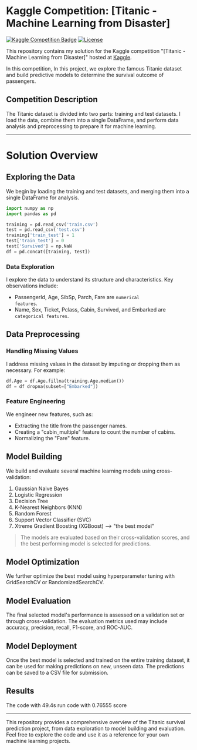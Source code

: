 # Kaggle Competition: [Titanic - Machine Learning from Disaster]

[![Kaggle Competition Badge](https://img.shields.io/badge/Titanic-20BEFF.svg)](https://www.kaggle.com/competitions/titanic)
[![License](https://img.shields.io/github/license/1AyaNabil1/Kaggle-Competition.svg)](https://github.com/1AyaNabil1/Kaggle-Competition/blob/main/LICENSE)

This repository contains my solution for the Kaggle competition "[Titanic - Machine Learning from Disaster]" hosted at [Kaggle](https://www.kaggle.com/competitions/titanic).

In this competition, In this project, we explore the famous Titanic dataset and build predictive models to determine the survival outcome of passengers.

## Competition Description

The Titanic dataset is divided into two parts: training and test datasets. I load the data, combine them into a single DataFrame, and perform data analysis and preprocessing to prepare it for machine learning.
_____________________________________________________________________________
# Solution Overview

## Exploring the Data

We begin by loading the training and test datasets, and merging them into a single DataFrame for analysis.

```python
import numpy as np
import pandas as pd 

training = pd.read_csv('train.csv')
test = pd.read_csv('test.csv')
training['train_test'] = 1
test['train_test'] = 0
test['Survived'] = np.NaN
df = pd.concat([training, test])
```

### Data Exploration
I explore the data to understand its structure and characteristics. Key observations include:

* PassengerId, Age, SibSp, Parch, Fare are <code>numerical features</code>.
* Name, Sex, Ticket, Pclass, Cabin, Survived, and Embarked are <code>categorical features</code>.

## Data Preprocessing

### Handling Missing Values
I address missing values in the dataset by imputing or dropping them as necessary. For example:

```python
df.Age = df.Age.fillna(training.Age.median())
df = df dropna(subset=["Embarked"])
```

### Feature Engineering
We engineer new features, such as:

* Extracting the title from the passenger names.
* Creating a "cabin_multiple" feature to count the number of cabins.
* Normalizing the "Fare" feature.

## Model Building

We build and evaluate several machine learning models using cross-validation:
1. Gaussian Naive Bayes
2. Logistic Regression
3. Decision Tree
4. K-Nearest Neighbors (KNN)
5. Random Forest
6. Support Vector Classifier (SVC)
7. Xtreme Gradient Boosting (XGBoost) --> "the best model"

> The models are evaluated based on their cross-validation scores, and the best performing model is selected for predictions.

## Model Optimization
We further optimize the best model using hyperparameter tuning with GridSearchCV or RandomizedSearchCV.

## Model Evaluation
The final selected model's performance is assessed on a validation set or through cross-validation. The evaluation metrics used may include accuracy, precision, recall, F1-score, and ROC-AUC.

## Model Deployment
Once the best model is selected and trained on the entire training dataset, it can be used for making predictions on new, unseen data. The predictions can be saved to a CSV file for submission.

## Results
The code with 49.4s run code with 0.76555 score
________________________________________________________________________
This repository provides a comprehensive overview of the Titanic survival prediction project, from data exploration to model building and evaluation. Feel free to explore the code and use it as a reference for your own machine learning projects.
